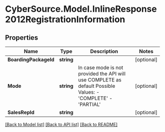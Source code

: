 # CyberSource.Model.InlineResponse2012RegistrationInformation
## Properties

Name | Type | Description | Notes
------------ | ------------- | ------------- | -------------
**BoardingPackageId** | **string** |  | [optional] 
**Mode** | **string** | In case mode is not provided the API will use COMPLETE as default Possible Values:   - &#39;COMPLETE&#39;   - &#39;PARTIAL&#39;  | [optional] 
**SalesRepId** | **string** |  | [optional] 

[[Back to Model list]](../README.md#documentation-for-models) [[Back to API list]](../README.md#documentation-for-api-endpoints) [[Back to README]](../README.md)

